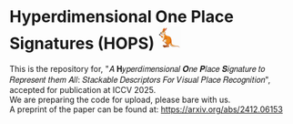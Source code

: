# Hyperdimensional One Place Signatures (HOPS) <img src="assets/HOPS-Mascot.svg" alt="icon" width="40">
This is the repository for, "𝐴 𝐇𝑦𝑝𝑒𝑟𝑑𝑖𝑚𝑒𝑛𝑠𝑖𝑜𝑛𝑎𝑙 𝑶𝑛𝑒 𝑷𝑙𝑎𝑐𝑒 𝑺𝑖𝑔𝑛𝑎𝑡𝑢𝑟𝑒 𝑡𝑜 𝑅𝑒𝑝𝑟𝑒𝑠𝑒𝑛𝑡 𝑡ℎ𝑒𝑚 𝐴𝑙𝑙: 𝑆𝑡𝑎𝑐𝑘𝑎𝑏𝑙𝑒 𝐷𝑒𝑠𝑐𝑟𝑖𝑝𝑡𝑜𝑟𝑠 𝐹𝑜𝑟 𝑉𝑖𝑠𝑢𝑎𝑙 𝑃𝑙𝑎𝑐𝑒 𝑅𝑒𝑐𝑜𝑔𝑛𝑖𝑡𝑖𝑜𝑛", accepted for publication at ICCV 2025. <br>
We are preparing the code for upload, please bare with us. <br>
A preprint of the paper can be found at: https://arxiv.org/abs/2412.06153
